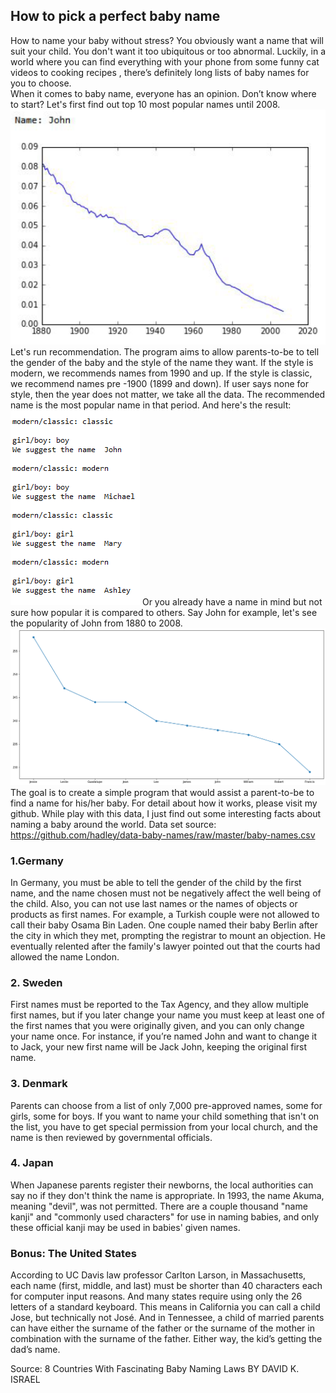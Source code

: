 ## How to pick a perfect baby name
How to name your baby without stress? You obviously want a name that will suit your child. You don't want it too ubiquitous or too abnormal. Luckily, in a world where you can find everything with your phone from some funny cat videos to cooking recipes , there’s definitely long lists of baby names for you to choose. 
<br>
When it comes to baby name, everyone has an opinion.  Don’t know where to start? 
Let's first find out top 10 most popular names until 2008.
<img src="images/capture.png"/>
Let's run recommendation. The program aims to allow parents-to-be to tell the gender of the baby and the style of the name they want. If the style is modern, we recommends names from 1990 and up. If the style is classic, we recommend names pre -1900 (1899 and down). If user says none for style, then the year does not matter, we take all the data. The recommended name is the most popular name in that period.
And here's the result:
<img src="images/recom.png"/>
Or you already have a name in mind but not sure how popular it is compared to others. Say John for example, let's see the popularity of John from 1880 to 2008.
<img src="images/name.png"/>
The goal is to create a simple program that would assist a parent-to-be to find a name for his/her baby. For detail about how it works, please visit my github. While play with this data, I just find out some interesting facts about naming a baby around the world.
Data set source: https://github.com/hadley/data-baby-names/raw/master/baby-names.csv

### 1.Germany
In Germany, you must be able to tell the gender of the child by the first name, and the name chosen must not be negatively affect the well being of the child. Also, you can not use last names or the names of objects or products as first names. For example, a Turkish couple were not allowed to call their baby Osama Bin Laden. One couple named their baby Berlin after the city in which they met, prompting the registrar to mount an objection. He eventually relented after the family's lawyer pointed out that the courts had allowed the name London.

### 2. Sweden
First names must be reported to the Tax Agency, and they allow multiple first names, but if you later change your name you must keep at least one of the first names that you were originally given, and you can only change your name once. For instance, if you’re named John and want to change it to Jack, your new first name will be Jack John, keeping the original first name.

### 3. Denmark
Parents can choose from a list of only 7,000 pre-approved names, some for girls, some for boys. If you want to name your child something that isn't on the list, you have to get special permission from your local church, and the name is then reviewed by governmental officials.

### 4. Japan
When Japanese parents register their newborns, the local authorities can say no if they don't think the name is appropriate. In 1993, the name Akuma, meaning "devil", was not permitted. There are a couple thousand "name kanji" and "commonly used characters" for use in naming babies, and only these official kanji may be used in babies' given names.

### Bonus: The United States
According to UC Davis law professor Carlton Larson, in Massachusetts, each name (first, middle, and last) must be shorter than 40 characters each for computer input reasons. And many states require using only the 26 letters of a standard keyboard. This means in California you can call a child Jose, but technically not José. And in Tennessee, a child of married parents can have either the surname of the father or the surname of the mother in combination with the surname of the father. Either way, the kid’s getting the dad’s name.

Source:  8 Countries With Fascinating Baby Naming Laws BY DAVID K. ISRAEL 
